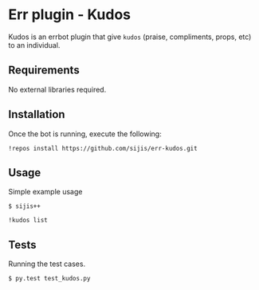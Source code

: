Err plugin - Kudos
===

Kudos is an errbot plugin that give `kudos` (praise, compliments, props, etc) to
an individual.

Requirements
---

No external libraries required.

Installation
---

Once the bot is running, execute the following:

```
!repos install https://github.com/sijis/err-kudos.git
```

Usage
---
Simple example usage

```
$ sijis++

!kudos list
```

Tests
---

Running the test cases.

```
$ py.test test_kudos.py
```
